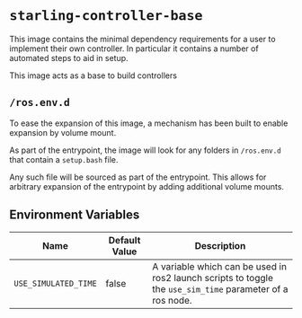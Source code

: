 # `starling-controller-base`

This image contains the minimal dependency requirements for a user to implement their own controller. In particular it contains a number of automated steps to aid in setup.

This image acts as a base to build controllers

## `/ros.env.d`

To ease the expansion of this image, a mechanism has been built to enable expansion by volume mount. 

As part of the
entrypoint, the image will look for any folders in `/ros.env.d` that contain a `setup.bash` file. 

Any such file will be
sourced as part of the entrypoint. This allows for arbitrary expansion of the entrypoint by adding additional volume
mounts.

## Environment Variables

Name                  | Default Value                | Description
----------------------|------------------------------|------------
`USE_SIMULATED_TIME` | false | A variable which can be used in ros2 launch scripts to toggle the `use_sim_time` parameter of a ros node. 